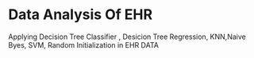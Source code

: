 # Data Analysis Of EHR
Applying Decision Tree Classifier , Desicion Tree Regression, KNN,Naive Byes, SVM, Random Initialization in EHR DATA
